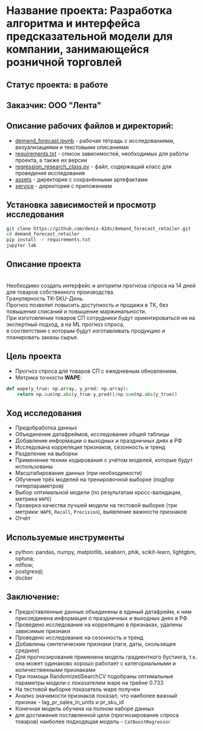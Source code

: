 # Название проекта: Разработка алгоритма и интерфейса предсказательной модели для компании, занимающейся розничной торговлей

## Статус проекта: в работе

## Заказчик: ООО "Лента"

## Описание рабочих файлов и директорий:
- [demand_forecast.ipynb](https://github.com/denis-42ds/demand_forecast_retailer/blob/lenta/demand_forecast.ipynb) - рабочая тетрадь с исследованиями, визуализациями и текстовыми описаниями
- [requirements.txt](https://github.com/denis-42ds/demand_forecast_retailer/blob/lenta/requirements.txt) - список зависимостей, необходимых для работы проекта, а также их версии
- [regression_research_class.py](https://github.com/denis-42ds/demand_forecast_retailer/blob/lenta/regression_research_class.py) - файл, содержащий класс для проведения исследования
- [assets](https://github.com/denis-42ds/demand_forecast_retailer/tree/lenta/assets) - директория с сохранёнными артефактами
- [service](https://github.com/denis-42ds/demand_forecast_retailer/tree/lenta/service) - директория с приложением

## Установка зависимостей и просмотр исследования
```Bash
git clone https://github.com/denis-42ds/demand_forecast_retailer.git
cd demand_forecast_retailer
pip install -r requirements.txt
jupyter lab
```

## Описание проекта
<br>Необходимо создать интерфейс и алгоритм прогноза спроса на 14 дней для товаров собственного производства. 
<br>Гранулярность ТК-SKU-День. 
<br>Прогноз позволит повысить доступность и продажи в ТК, без повышения списаний и повышение маржинальности. 
<br>При изготовлении товаров СП сотрудники будут ориентироваться не на экспертный подход, а на ML прогноз спроса, 
<br>в соответствии с которым будут изготавливать продукцию и планировать заказы сырья.

## Цель проекта
- Прогноз спроса для товаров СП с ежедневным обновлением.
- Метрика точности **WAPE**:
```Python
def wape(y_true: np.array, y_pred: np.array):
    return np.sum(np.abs(y_true-y_pred))/np.sum(np.abs(y_true))
```
	
## Ход исследования
- Предобработка данных
- Объединение датафреймов, исследование общей таблицы
- Добавление информации о выходных и праздничных днях в РФ
- Исследована корреляция признаков, сезонность и тренд
- Разделение на выборки
- Применение техник кодирования с учётом моделей, которые будут использованы
- Масштабирование данных (при необходимости)
- Обучение трёх моделей на тренировочной выборке (подбор гиперпараметров)
- Выбор оптимальной модели (по результатам кросс-валидации, метрика `WAPE`)
- Проверка качества лучшей модели на тестовой выборке (три метрики: `WAPE`, `Recall`, `Precision`), выявление важности признаков
- Отчёт

## Используемые инструменты
- python: pandas, numpy, matplotlib, seaborn, phik, scikit-learn, lightgbm, optuna;
- mlflow;
- postgresql;
- docker

## Заключение:
- Предоставленные данные объединены в единый датафрейм, к ним присоединена информация о праздничных и выходных днях в РФ
- Проведено исследование на корреляцию в признаках, удалены зависимые признаки
- Проведено исследование на сезонность и тренд
- Добавлены синтетические признаки (лаги, даты, скользящее среднее)
- Для прогнозирования применена модель градиентного бустинга, т.к. она может одинаково хорошо работает с категориальными и количественными признаками
- При помощи RandomizedSearchCV подобраны оптимальные параметры модели с показателем wape на трейне 0.733
- На тестовой выборке показатель wape получен 
- Анализ значимости признаков показал, что наиболее важный признак - lag_pr_sales_in_units и pr_sku_id
- Конечная модель обучена на полном наборе данных
- для достижения поставленной цели (прогнозирование спроса товаров) наиболее подходящая модель - `CatBoostRegressor`
